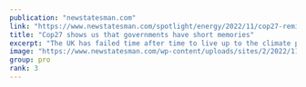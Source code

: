 ```yaml
---
publication: "newstatesman.com"
link: "https://www.newstatesman.com/spotlight/energy/2022/11/cop27-reminder-governments-short-memories"
title: "Cop27 shows us that governments have short memories"
excerpt: "The UK has failed time after time to live up to the climate pledges it made at Cop26."
image: "https://www.newstatesman.com/wp-content/uploads/sites/2/2022/11/GettyImages-1236546537.jpg"
group: pro
rank: 3
---
```

